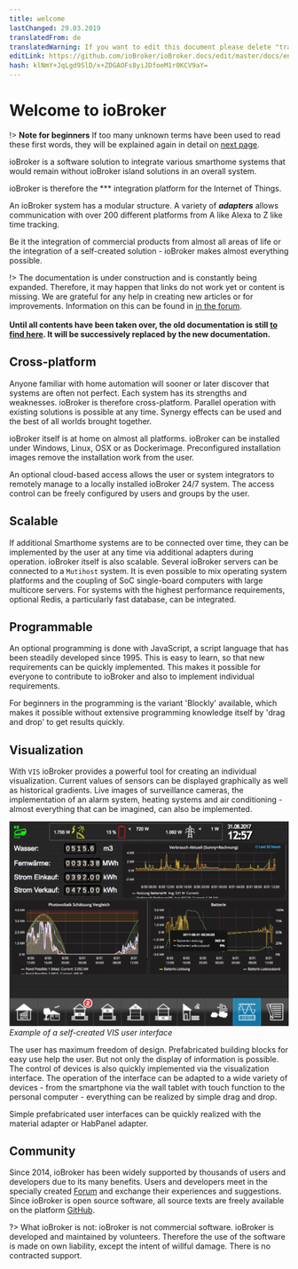 ```yaml
---
title: welcome
lastChanged: 29.03.2019
translatedFrom: de
translatedWarning: If you want to edit this document please delete "translatedFrom" field, elsewise this document will be translated automatically again
editLink: https://github.com/ioBroker/ioBroker.docs/edit/master/docs/en/README.md
hash: klNmY+JqLgd9SlD/x+ZDGAOFs8yiJDfoeM1r0KCV9aY=
---
```

# Welcome to ioBroker
!> **Note for beginners** If too many unknown terms have been used to read these first words, they will be explained again in detail on [next page](./basics/README.md).

ioBroker is a software solution to integrate various smarthome systems that would remain without ioBroker island solutions in an overall system.

ioBroker is therefore the *** integration platform for the Internet of Things.

An ioBroker system has a modular structure. A variety of ***adapters*** allows communication with over 200 different platforms from A like Alexa to Z like time tracking.

Be it the integration of commercial products from almost all areas of life or the integration of a self-created solution - ioBroker makes almost everything possible.

!> The documentation is under construction and is constantly being expanded. Therefore, it may happen that links do not work yet or content is missing. We are grateful for any help in creating new articles or for improvements. Information on this can be found in [in the forum](https://forum.iobroker.net). <br><br> **Until all contents have been taken over, the old documentation is still [to find here](https://www.iobroker.net/docu/). It will be successively replaced by the new documentation.**

## Cross-platform
Anyone familiar with home automation will sooner or later discover that systems are often not perfect. Each system has its strengths and weaknesses. ioBroker is therefore cross-platform. Parallel operation with existing solutions is possible at any time. Synergy effects can be used and the best of all worlds brought together.

ioBroker itself is at home on almost all platforms. ioBroker can be installed under Windows, Linux, OSX or as Dockerimage.
Preconfigured installation images remove the installation work from the user.

An optional cloud-based access allows the user or system integrators to remotely manage to a locally installed ioBroker 24/7 system. The access control can be freely configured by users and groups by the user.

## Scalable
If additional Smarthome systems are to be connected over time, they can be implemented by the user at any time via additional adapters during operation. ioBroker itself is also scalable.
Several ioBroker servers can be connected to a `Mutihost` system.
It is even possible to mix operating system platforms and the coupling of SoC single-board computers with large multicore servers.
For systems with the highest performance requirements, optional Redis, a particularly fast database, can be integrated.

## Programmable
An optional programming is done with JavaScript, a script language that has been steadily developed since 1995. This is easy to learn, so that new requirements can be quickly implemented. This makes it possible for everyone to contribute to ioBroker and also to implement individual requirements.

For beginners in the programming is the variant 'Blockly' available, which makes it possible without extensive programming knowledge itself by 'drag and drop' to get results quickly.

## Visualization
With `VIS` ioBroker provides a powerful tool for creating an individual visualization. Current values of sensors can be displayed graphically as well as historical gradients. Live images of surveillance cameras, the implementation of an alarm system, heating systems and air conditioning - almost everything that can be imagined, can also be implemented.

![VIS](../de/media/vis2.png) *Example of a self-created VIS user interface*

The user has maximum freedom of design. Prefabricated building blocks for easy use help the user. But not only the display of information is possible. The control of devices is also quickly implemented via the visualization interface. The operation of the interface can be adapted to a wide variety of devices - from the smartphone via the wall tablet with touch function to the personal computer - everything can be realized by simple drag and drop.

Simple prefabricated user interfaces can be quickly realized with the material adapter or HabPanel adapter.

## Community
Since 2014, ioBroker has been widely supported by thousands of users and developers due to its many benefits. Users and developers meet in the specially created [Forum](https://forum.iobroker.net) and exchange their experiences and suggestions. Since ioBroker is open source software, all source texts are freely available on the platform [GitHub](https://github.com/ioBroker).

?> What ioBroker is not: ioBroker is not commercial software. ioBroker is developed and maintained by volunteers. Therefore the use of the software is made on own liability, except the intent of willful damage.
There is no contracted support.

[im Forum]: https://forum.iobroker.net/viewtopic.php?f=8&t=16933